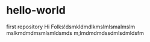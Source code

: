 # hello-world
first repository
Hi Folks!dsmkldmdlkmslmlsmalmslm
mslkmdmdmsmlsmldsmds
m;lmdmdmdssdmlsdmldsfm
